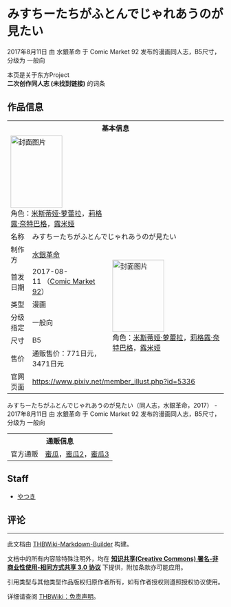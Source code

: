 # みすちーたちがふとんでじゃれあうのが見たい

<!-- source html: G:\repos\THBWiki-Markdown-Builder\THBWikiMarkdown\Temp\main\8\80\ns0%3A%E3%81%BF%E3%81%99%E3%81%A1%E3%83%BC%E3%81%9F%E3%81%A1%E3%81%8C%E3%81%B5%E3%81%A8%E3%82%93%E3%81%A7%E3%81%98%E3%82%83%E3%82%8C%E3%81%82%E3%81%86%E3%81%AE%E3%81%8C%E8%A6%8B%E3%81%9F%E3%81%84.html -->

2017年8月11日 由 水銀革命 于 Comic Market 92 发布的漫画同人志，B5尺寸，分级为 一般向

本页是关于东方Project  
 **二次创作同人志 (未找到链接)** 的词条
## 作品信息

<table><tbody><tr><th colspan="3">基本信息</th></tr><tr><td class="cover-artwork-mobile" colspan="2"><a href="./文件-みすちーたちがふとんでじゃれあうのが見たい封面.jpg.md" class="image" title="封面图片"><img alt="封面图片" src="https://upload.thwiki.cc/thumb/e/e0/%E3%81%BF%E3%81%99%E3%81%A1%E3%83%BC%E3%81%9F%E3%81%A1%E3%81%8C%E3%81%B5%E3%81%A8%E3%82%93%E3%81%A7%E3%81%98%E3%82%83%E3%82%8C%E3%81%82%E3%81%86%E3%81%AE%E3%81%8C%E8%A6%8B%E3%81%9F%E3%81%84%E5%B0%81%E9%9D%A2.jpg/120px-%E3%81%BF%E3%81%99%E3%81%A1%E3%83%BC%E3%81%9F%E3%81%A1%E3%81%8C%E3%81%B5%E3%81%A8%E3%82%93%E3%81%A7%E3%81%98%E3%82%83%E3%82%8C%E3%81%82%E3%81%86%E3%81%AE%E3%81%8C%E8%A6%8B%E3%81%9F%E3%81%84%E5%B0%81%E9%9D%A2.jpg" decoding="async" loading="lazy" width="120" height="168" srcset="https://upload.thwiki.cc/thumb/e/e0/%E3%81%BF%E3%81%99%E3%81%A1%E3%83%BC%E3%81%9F%E3%81%A1%E3%81%8C%E3%81%B5%E3%81%A8%E3%82%93%E3%81%A7%E3%81%98%E3%82%83%E3%82%8C%E3%81%82%E3%81%86%E3%81%AE%E3%81%8C%E8%A6%8B%E3%81%9F%E3%81%84%E5%B0%81%E9%9D%A2.jpg/180px-%E3%81%BF%E3%81%99%E3%81%A1%E3%83%BC%E3%81%9F%E3%81%A1%E3%81%8C%E3%81%B5%E3%81%A8%E3%82%93%E3%81%A7%E3%81%98%E3%82%83%E3%82%8C%E3%81%82%E3%81%86%E3%81%AE%E3%81%8C%E8%A6%8B%E3%81%9F%E3%81%84%E5%B0%81%E9%9D%A2.jpg 1.5x, https://upload.thwiki.cc/thumb/e/e0/%E3%81%BF%E3%81%99%E3%81%A1%E3%83%BC%E3%81%9F%E3%81%A1%E3%81%8C%E3%81%B5%E3%81%A8%E3%82%93%E3%81%A7%E3%81%98%E3%82%83%E3%82%8C%E3%81%82%E3%81%86%E3%81%AE%E3%81%8C%E8%A6%8B%E3%81%9F%E3%81%84%E5%B0%81%E9%9D%A2.jpg/240px-%E3%81%BF%E3%81%99%E3%81%A1%E3%83%BC%E3%81%9F%E3%81%A1%E3%81%8C%E3%81%B5%E3%81%A8%E3%82%93%E3%81%A7%E3%81%98%E3%82%83%E3%82%8C%E3%81%82%E3%81%86%E3%81%AE%E3%81%8C%E8%A6%8B%E3%81%9F%E3%81%84%E5%B0%81%E9%9D%A2.jpg 2x" data-file-width="660" data-file-height="924"></a><div class="cover-char">角色：<a href="./米斯蒂娅·萝蕾拉.md" title="米斯蒂娅·萝蕾拉">米斯蒂娅·萝蕾拉</a>，<a href="./莉格露·奈特巴格.md" title="莉格露·奈特巴格">莉格露·奈特巴格</a>，<a href="./露米娅.md" title="露米娅">露米娅</a></div></td>
</tr><tr><td class="label">名称</td><td colspan="2"> みすちーたちがふとんでじゃれあうのが見たい </td></tr><tr><td class="label">制作方</td><td><a href="./水銀革命.md" title="水銀革命">水銀革命</a></td><td class="cover-artwork" rowspan="6" style="min-width:168px;"><a href="./文件-みすちーたちがふとんでじゃれあうのが見たい封面.jpg.md" class="image" title="封面图片"><img alt="封面图片" src="https://upload.thwiki.cc/thumb/e/e0/%E3%81%BF%E3%81%99%E3%81%A1%E3%83%BC%E3%81%9F%E3%81%A1%E3%81%8C%E3%81%B5%E3%81%A8%E3%82%93%E3%81%A7%E3%81%98%E3%82%83%E3%82%8C%E3%81%82%E3%81%86%E3%81%AE%E3%81%8C%E8%A6%8B%E3%81%9F%E3%81%84%E5%B0%81%E9%9D%A2.jpg/120px-%E3%81%BF%E3%81%99%E3%81%A1%E3%83%BC%E3%81%9F%E3%81%A1%E3%81%8C%E3%81%B5%E3%81%A8%E3%82%93%E3%81%A7%E3%81%98%E3%82%83%E3%82%8C%E3%81%82%E3%81%86%E3%81%AE%E3%81%8C%E8%A6%8B%E3%81%9F%E3%81%84%E5%B0%81%E9%9D%A2.jpg" decoding="async" loading="lazy" width="120" height="168" srcset="https://upload.thwiki.cc/thumb/e/e0/%E3%81%BF%E3%81%99%E3%81%A1%E3%83%BC%E3%81%9F%E3%81%A1%E3%81%8C%E3%81%B5%E3%81%A8%E3%82%93%E3%81%A7%E3%81%98%E3%82%83%E3%82%8C%E3%81%82%E3%81%86%E3%81%AE%E3%81%8C%E8%A6%8B%E3%81%9F%E3%81%84%E5%B0%81%E9%9D%A2.jpg/180px-%E3%81%BF%E3%81%99%E3%81%A1%E3%83%BC%E3%81%9F%E3%81%A1%E3%81%8C%E3%81%B5%E3%81%A8%E3%82%93%E3%81%A7%E3%81%98%E3%82%83%E3%82%8C%E3%81%82%E3%81%86%E3%81%AE%E3%81%8C%E8%A6%8B%E3%81%9F%E3%81%84%E5%B0%81%E9%9D%A2.jpg 1.5x, https://upload.thwiki.cc/thumb/e/e0/%E3%81%BF%E3%81%99%E3%81%A1%E3%83%BC%E3%81%9F%E3%81%A1%E3%81%8C%E3%81%B5%E3%81%A8%E3%82%93%E3%81%A7%E3%81%98%E3%82%83%E3%82%8C%E3%81%82%E3%81%86%E3%81%AE%E3%81%8C%E8%A6%8B%E3%81%9F%E3%81%84%E5%B0%81%E9%9D%A2.jpg/240px-%E3%81%BF%E3%81%99%E3%81%A1%E3%83%BC%E3%81%9F%E3%81%A1%E3%81%8C%E3%81%B5%E3%81%A8%E3%82%93%E3%81%A7%E3%81%98%E3%82%83%E3%82%8C%E3%81%82%E3%81%86%E3%81%AE%E3%81%8C%E8%A6%8B%E3%81%9F%E3%81%84%E5%B0%81%E9%9D%A2.jpg 2x" data-file-width="660" data-file-height="924"></a><div class="cover-char">角色：<a href="./米斯蒂娅·萝蕾拉.md" title="米斯蒂娅·萝蕾拉">米斯蒂娅·萝蕾拉</a>，<a href="./莉格露·奈特巴格.md" title="莉格露·奈特巴格">莉格露·奈特巴格</a>，<a href="./露米娅.md" title="露米娅">露米娅</a></div></td>
</tr><tr><td class="label">首发日期</td><td>2017-08-11&#160;（<a href="/展会作品列表?e=Comic+Market%2392">Comic Market 92</a>）</td></tr><tr><td class="label">类型</td><td>漫画</td></tr><tr><td class="label">分级指定</td><td>一般向</td></tr><tr><td class="label">尺寸</td><td>B5</td></tr><tr><td class="label">售价</td><td>通贩售价：771日元，3471日元</td></tr>
<tr><td class="label">官网页面</td><td colspan="2"><a rel="nofollow" class="external free" href="https://www.pixiv.net/member_illust.php?id=5336">https://www.pixiv.net/member_illust.php?id=5336</a></td></tr></tbody></table>

みすちーたちがふとんでじゃれあうのが見たい（同人志，水銀革命，2017） - 2017年8月11日 由 水銀革命 于 Comic Market 92 发布的漫画同人志，B5尺寸，分级为 一般向

<table><tbody><tr><th colspan="3">通贩信息</th></tr><tr><td class="label">官方通贩</td><td colspan="2"><a rel="nofollow" class="external text" href="https://www.melonbooks.co.jp/detail/detail.php?product_id=270137">蜜瓜</a>，<a rel="nofollow" class="external text" href="https://www.melonbooks.co.jp/detail/detail.php?product_id=270142">蜜瓜2</a>，<a rel="nofollow" class="external text" href="https://www.melonbooks.co.jp/detail/detail.php?product_id=270270">蜜瓜3</a></td></tr></tbody></table>


## Staff
- [やつき](./やつき.md)

## 评论




---

此文档由 [THBWiki-Markdown-Builder](https://github.com/Delsin-Yu/THBWiki-Markdown-Builder) 构建。

文档中的所有内容除特殊注明外，均在 [**知识共享(Creative Commons) 署名-非商业性使用-相同方式共享 3.0 协议**](https://creativecommons.org/licenses/by-sa/3.0/deed.zh-hans) 下提供，附加条款亦可能应用。

引用类型与其他类型作品版权归原作者所有，如有作者授权则遵照授权协议使用。

详细请查阅 [THBWiki：免责声明](https://thbwiki.cc/THBWiki:%E5%85%8D%E8%B4%A3%E5%A3%B0%E6%98%8E)。

